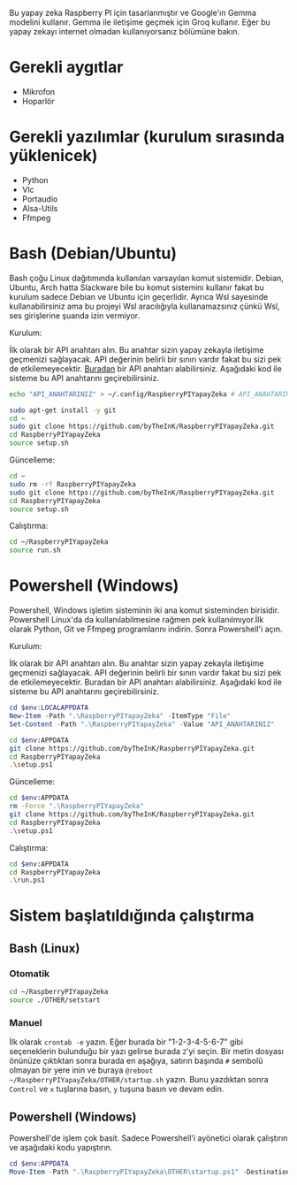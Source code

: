 Bu yapay zeka Raspberry PI için tasarlanmıştır ve Google'ın Gemma modelini kullanır. Gemma ile iletişime geçmek için Groq kullanır. Eğer bu yapay zekayı internet olmadan kullanıyorsanız bölümüne bakın.

# Gerekli aygıtlar
- Mikrofon
- Hoparlör

# Gerekli yazılımlar (kurulum sırasında yüklenicek)
- Python
- Vlc
- Portaudio
- Alsa-Utils
- Ffmpeg

# Bash (Debian/Ubuntu)
Bash çoğu Linux dağıtımında kullanılan varsayılan komut sistemidir. Debian, Ubuntu, Arch hatta Slackware bile bu komut sistemini kullanır fakat bu kurulum sadece Debian ve Ubuntu için geçerlidir. Ayrıca Wsl sayesinde kullanabilirsiniz ama bu projeyi Wsl aracılığıyla kullanamazsınız çünkü Wsl, ses girişlerine şuanda izin vermiyor.

Kurulum:

İlk olarak bir API anahtarı alın. Bu anahtar sizin yapay zekayla iletişime geçmenizi sağlayacak. API değerinin belirli bir sınırı vardır fakat bu sizi pek de etkilemeyecektir. [Buradan](https://console.groq.com/keys) bir API anahtarı alabilirsiniz. Aşağıdaki kod ile sisteme bu API anahtarını geçirebilirsiniz.

```bash
echo "API_ANAHTARINIZ" > ~/.config/RaspberryPIYapayZeka # API_ANAHTARINIZ kısmına anahtarınızı yazın
```

```bash
sudo apt-get install -y git
cd ~
sudo git clone https://github.com/byTheInK/RaspberryPIYapayZeka.git
cd RaspberryPIYapayZeka
source setup.sh
```

Güncelleme:
```bash
cd ~
sudo rm -rf RaspberryPIYapayZeka
sudo git clone https://github.com/byTheInK/RaspberryPIYapayZeka.git
cd RaspberryPIYapayZeka
source setup.sh
```

Calıştırma:
```bash
cd ~/RaspberryPIYapayZeka
source run.sh
```

# Powershell (Windows)
Powershell, Windows işletim sisteminin iki ana komut sisteminden birisidir. Powershell Linux'da da kullanılabilmesine rağmen pek kullanılmıyor.İlk olarak Python, Git ve Ffmpeg programlarını indirin. Sonra Powershell'i açın.

Kurulum:

İlk olarak bir API anahtarı alın. Bu anahtar sizin yapay zekayla iletişime geçmenizi sağlayacak. API değerinin belirli bir sınırı vardır fakat bu sizi pek de etkilemeyecektir. Buradan bir API anahtarı alabilirsiniz. Aşağıdaki kod ile sisteme bu API anahtarını geçirebilirsiniz.

```powershell
cd $env:LOCALAPPDATA
New-Item -Path ".\RaspberryPIYapayZeka" -ItemType "File"
Set-Content -Path ".\RaspberryPIYapayZeka" -Value "API_ANAHTARINIZ"
```

```bash
cd $env:APPDATA
git clone https://github.com/byTheInK/RaspberryPIYapayZeka.git
cd RaspberryPIYapayZeka
.\setup.ps1
```

Güncelleme:
```bash
cd $env:APPDATA
rm -Force ".\RaspberryPIYapayZeka"
git clone https://github.com/byTheInK/RaspberryPIYapayZeka.git
cd RaspberryPIYapayZeka
.\setup.ps1
```

Calıştırma:
```bash
cd $env:APPDATA
cd RaspberryPIYapayZeka
.\run.ps1
```

# Sistem başlatıldığında çalıştırma
## Bash (Linux)
### Otomatik
```bash
cd ~/RaspberryPIYapayZeka
source ./OTHER/setstart
```

### Manuel
İlk olarak `crontab -e` yazın. Eğer burada bir "1-2-3-4-5-6-7" gibi seçeneklerin bulunduğu bir yazı gelirse burada `2`'yi seçin. Bir metin dosyası önünüze çıktıktan sonra burada en aşağıya, satırın başında `#` sembolü olmayan bir yere inin ve buraya `@reboot ~/RaspberryPIYapayZeka/OTHER/startup.sh` yazın. Bunu yazdıktan sonra `Control` ve `x` tuşlarına basın, `y` tuşuna basın ve devam edin.

## Powershell (Windows)
Powershell'de işlem çok basit. Sadece Powershell'i ayönetici olarak çalıştırın ve aşağıdaki kodu yapıştırın.
```powershell
cd $env:APPDATA
Move-Item -Path ".\RaspberryPIYapayZeka\OTHER\startup.ps1" -Destination $([Environment]::GetFolderPath('Startup'))
```